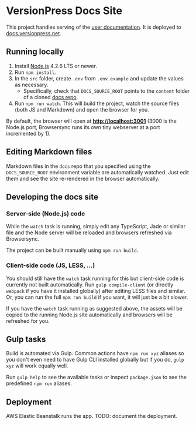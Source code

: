 # VersionPress Docs Site

This project handles serving of the [user documentation](https://github.com/versionpress/docs). It is deployed to [docs.versionpress.net](http://docs.versionpress.net/).


## Running locally

1. Install [Node.js](https://nodejs.org) 4.2.6 LTS or newer.
5. Run `npm install`.
3. In the `src` folder, create `.env` from `.env.example` and update the values as necessary.
    - Specifically, check that `DOCS_SOURCE_ROOT` points to the `content` folder of a cloned [docs repo](https://github.com/versionpress/docs).
4. Run `npm run watch`. This will build the project, watch the source files (both JS and Markdown) and open the browser for you.

By default, the browser will open at **<http://localhost:3001>** (3000 is the Node.js port, Browsersync runs its own tiny webserver at a port incremented by 1).


## Editing Markdown files

Markdown files in the `docs` repo that you specified using the `DOCS_SOURCE_ROOT` environment variable are automatically watched. Just edit them and see the site re-rendered in the browser automatically.


## Developing the docs site

### Server-side (Node.js) code

While the `watch` task is running, simply edit any TypeScript, Jade or similar file and the Node server will be reloaded and browsers refreshed via Browsersync.

The project can be built manually using `npm run build`.

### Client-side code (JS, LESS, ...) 

You should still have the `watch` task running for this but client-side code is currently not built automatically. Run `gulp compile-client` (or directly `webpack` if you have it installed globally) after editing LESS files and similar. Or, you can run the full `npm run build` if you want, it will just be a bit slower. 

If you have the `watch` task running as suggested above, the assets will be copied to the running Node.js site automatically and browsers will be refreshed for you.


## Gulp tasks

Build is automated via Gulp. Common actions have `npm run xyz` aliases so you don't even need to have Gulp CLI installed globally but if you do, `gulp xyz` will work equally well.

Run `gulp help` to see the available tasks or inspect `package.json` to see the predefined `npm run` aliases.


## Deployment

AWS Elastic Beanstalk runs the app. TODO: document the deployment.


